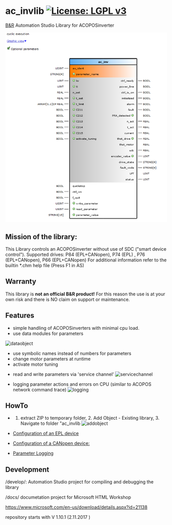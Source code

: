 # ac_invlib [![License: LGPL v3](https://img.shields.io/badge/License-LGPL%20v3-blue.svg)](https://www.gnu.org/licenses/lgpl-3.0)
[B&amp;R](https://www.br-automation.com) Automation Studio Library for ACOPOSinverter

![ac_inv()](https://github.com/hilch/ac_invlib/blob/master/Screenshot1.PNG)


## Mission of the library:
This Library controls an ACOPOSinverter without use of SDC ("smart device control"). Supported drives: P84 (EPL+CANopen), P74 (EPL) , P76 (EPL+CANopen), P66 (EPL+CANopen)
For additional information refer to the builtin *.chm help file (Press F1 in AS)

## Warranty
This library is **not an official B&amp;R product!** For this reason the use is at your own risk and there is NO claim on support or maintenance.

## Features
* simple handling of ACOPOSinverters with minimal cpu load.
* use data modules for parameters

![dataobject](https://github.com/hilch/ac_invlib/blob/master/docs/sample_data_object.jpg)

  - use symbolic names instead of numbers for parameters
  - change motor parameters at runtime
  - activate motor tuning
* read and write parameters via 'service channel'
![servicechannel](https://github.com/hilch/ac_invlib/blob/master/docs/service_channel.PNG)

* logging parameter actions and errors on CPU (similar to ACOPOS network command trace)
![logging](https://github.com/hilch/ac_invlib/blob/master/docs/logging_import2.jpg)

## HowTo

- 1. extract ZIP to temporary folder, 2. Add Object - Existing library, 3. Navigate to folder "ac_invlib
![addobject](https://github.com/hilch/ac_invlib/blob/master/docs/AddObject_ExistingLibrary.PNG)

 - [Configuration of an EPL device](https://github.com/hilch/ac_invlib/blob/master/howToEPLDeviceConfiguration.md)
 - [Configuration of a CANopen device:](https://github.com/hilch/ac_invlib/blob/master/howToCanopenDeviceConfiguration.md) 
 - [Parameter Logging](https://github.com/hilch/ac_invlib/blob/master/howToLogging.md)

## Development
/develop/:
Automation Studio project for compiling and debugging the library

/docs/
documetation project for Microsoft HTML Workshop

https://www.microsoft.com/en-us/download/details.aspx?id=21138


repository starts with V 1.10.1 (2.11.2017 )


